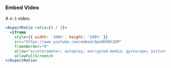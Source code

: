 <demo>

### Embed Video

A `4:3` video.

```jsx live
<AspectRatio ratio={4 / 3}>
  <iframe
    style={{ width: '100%', height: '100%' }}
    src="https://www.youtube.com/embed/dpw9EHDh2bM"
    frameBorder="0"
    allow="accelerometer; autoplay; encrypted-media; gyroscope; picture-in-picture"
    allowFullScreen/>
</AspectRatio>
```

</demo>
